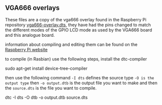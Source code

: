 ## VGA666 overlays

These files are a copy of the vga666 overlay found in the Raspberry Pi repository [vga666-overlay.dts](https://github.com/raspberrypi/linux/blob/rpi-4.1.y/arch/arm/boot/dts/overlays/vga666-overlay.dts), they have had the pins changed to match the different modes of the GPIO LCD mode as used by the VGA666 board and this analogue board.

information about compiling and editing them can be found on the [Raspberry Pi website](https://www.raspberrypi.org/documentation/configuration/device-tree.md)

to compile (in Rasbian) use the following steps, install the dtc-compiler

  sudo apt-get install device-tree-compiler

then use the following command `-I dts` defines the source type `-O is the output type` then `-o output.dtb` is the output file you want to make and then the `source.dts` is the file you want to compile.

  dtc -I dts -O dtb -o output.dtb source.dts
